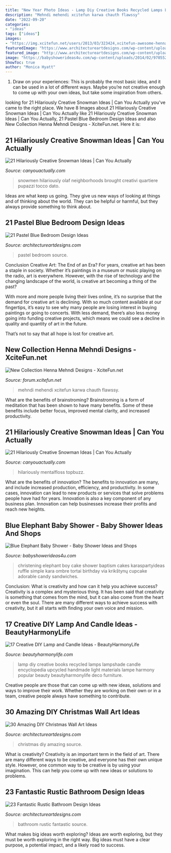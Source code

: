 ```yaml
---
title: "New Year Photo Ideas - Lamp Diy Creative Books Recycled Lamps Lampshade Candle Encyclopedia Upcycled Handmade Light Materials Lampe Harmony Popular Beauty Beautyharmonylife Deco Furniture"
description: "Mehndi mehendi xcitefun karwa chauth flawssy"
date: "2022-09-20"
categories:
- "ideas"
tags: ["ideas"]
images:
- "https://img.xcitefun.net/users/2013/03/323424,xcitefun-awesome-henna-mehndi-designs-26.jpg"
featuredImage: "https://www.architectureartdesigns.com/wp-content/uploads/2013/09/174.jpg"
featured_image: "http://www.architectureartdesigns.com/wp-content/uploads/2013/12/517.jpg"
image: "https://babyshowerideas4u.com/wp-content/uploads/2014/02/970552_269031876570197_1274620051_n_600x9071.jpg"
ShowToc: true
author: "Monica Hyatt"
---
```



1. Draw on your experiences: This is probably the most basic idea, and it can be used in a lot of different ways. Maybe you’re not creative enough to come up with your own ideas, but take some inspiration from others.

	

		
looking for 21 Hilariously Creative Snowman Ideas | Can You Actually you've came to the right place. We have 8 Images about 21 Hilariously Creative Snowman Ideas | Can You Actually like 21 Hilariously Creative Snowman Ideas | Can You Actually, 21 Pastel Blue Bedroom Design Ideas and also New Collection Henna Mehndi Designs - XciteFun.net. Here it is:
		
    
## 21 Hilariously Creative Snowman Ideas | Can You Actually

<img loading=lazy src="https://canyouactually.com/wp-content/uploads/3-375.jpg" onerror="this.onerror=null;this.src='https://tse3.mm.bing.net/th?id=OIP.l3wW7uPphgrYg80V-tCPUAHaJ4&amp;pid=15.1';" alt="21 Hilariously Creative Snowman Ideas | Can You Actually">

_Source: canyouactually.com_

>snowmen hilariously olaf neighborhoods brought creativi quartiere pupazzi tocco dato. 

	

Ideas are what keep us going. They give us new ways of looking at things and of thinking about the world. They can be helpful or harmful, but they always provide something to think about.

    
## 21 Pastel Blue Bedroom Design Ideas

<img loading=lazy src="https://www.architectureartdesigns.com/wp-content/uploads/2015/05/1129-630x946.jpg" onerror="this.onerror=null;this.src='https://tse4.mm.bing.net/th?id=OIP.Rn-tAu55LZAXhiP_0NSGRAHaLH&amp;pid=15.1';" alt="21 Pastel Blue Bedroom Design Ideas">

_Source: architectureartdesigns.com_

>pastel bedroom source. 

	

Conclusion
Creative Art: The End of an Era?
For years, creative art has been a staple in society. Whether it’s paintings in a museum or music playing on the radio, art is everywhere. However, with the rise of technology and the changing landscape of the world, is creative art becoming a thing of the past?

With more and more people living their lives online, it’s no surprise that the demand for creative art is declining. With so much content available at our fingertips, it’s easy to see why many people are losing interest in buying paintings or going to concerts. With less demand, there’s also less money going into funding creative projects, which means we could see a decline in quality and quantity of art in the future.

That’s not to say that all hope is lost for creative art.

    
## New Collection Henna Mehndi Designs - XciteFun.net

<img loading=lazy src="https://img.xcitefun.net/users/2013/03/323424,xcitefun-awesome-henna-mehndi-designs-26.jpg" onerror="this.onerror=null;this.src='https://tse1.mm.bing.net/th?id=OIP.V_ojj1wsliM1KBRGjcntrgHaJ5&amp;pid=15.1';" alt="New Collection Henna Mehndi Designs - XciteFun.net">

_Source: forum.xcitefun.net_

>mehndi mehendi xcitefun karwa chauth flawssy. 

	

What are the benefits of brainstroming?
Brainstroming is a form of meditation that has been shown to have many benefits. Some of these benefits include better focus, improved mental clarity, and increased productivity.

    
## 21 Hilariously Creative Snowman Ideas | Can You Actually

<img loading=lazy src="https://canyouactually.com/wp-content/uploads/8-291.jpg" onerror="this.onerror=null;this.src='https://tse4.mm.bing.net/th?id=OIP.GTausavsGy8mz78Bq0ktogHaJ6&amp;pid=15.1';" alt="21 Hilariously Creative Snowman Ideas | Can You Actually">

_Source: canyouactually.com_

>hilariously mentalfloss topbuzz. 

	

What are the benefits of innovation?
The benefits to innovation are many, and include increased production, efficiency, and productivity. In some cases, innovation can lead to new products or services that solve problems people have had for years. Innovation is also a key component of any business plan. Innovation can help businesses increase their profits and reach new heights.

    
## Blue Elephant Baby Shower - Baby Shower Ideas And Shops

<img loading=lazy src="https://babyshowerideas4u.com/wp-content/uploads/2014/02/970552_269031876570197_1274620051_n_600x9071.jpg" onerror="this.onerror=null;this.src='https://tse3.mm.bing.net/th?id=OIP.s0owTJfVh2xzLpeQVEmQFgHaLM&amp;pid=15.1';" alt="Blue Elephant Baby Shower - Baby Shower Ideas and Shops">

_Source: babyshowerideas4u.com_

>christening elephant boy cake shower baptism cakes karaspartyideas ruffle simple kara ombre tortai birthday via krikštynų cupcake adorable candy sandwiches. 

	

Conclusion: What is creativity and how can it help you achieve success?
Creativity is a complex and mysterious thing. It has been said that creativity is something that comes from the mind, but it can also come from the heart or even the soul. There are many different ways to achieve success with creativity, but it all starts with finding your own voice and mission.

    
## 17 Creative DIY Lamp And Candle Ideas - BeautyHarmonyLife

<img loading=lazy src="https://beautyharmonylife.com/wp-content/uploads/2014/02/world_encyclopedia_book_lamp_by_collopy-d5cr40e.jpg" onerror="this.onerror=null;this.src='https://tse4.mm.bing.net/th?id=OIP.Vsl0cqzNR5awvXh9m4T8uwHaNK&amp;pid=15.1';" alt="17 Creative DIY Lamp and Candle Ideas - BeautyHarmonyLife">

_Source: beautyharmonylife.com_

>lamp diy creative books recycled lamps lampshade candle encyclopedia upcycled handmade light materials lampe harmony popular beauty beautyharmonylife deco furniture. 

	

Creative people are those that can come up with new ideas, solutions and ways to improve their work. Whether they are working on their own or in a team, creative people always have something to contribute.

    
## 30 Amazing DIY Christmas Wall Art Ideas

<img loading=lazy src="http://www.architectureartdesigns.com/wp-content/uploads/2013/12/517.jpg" onerror="this.onerror=null;this.src='https://tse4.mm.bing.net/th?id=OIP.fHohk73-qf85e4H9DticGAHaJ3&amp;pid=15.1';" alt="30 Amazing DIY Christmas Wall Art Ideas">

_Source: architectureartdesigns.com_

>christmas diy amazing source. 

	

What is creativity?
Creativity is an important term in the field of art. There are many different ways to be creative, and everyone has their own unique style. However, one common way to be creative is by using your imagination. This can help you come up with new ideas or solutions to problems.

    
## 23 Fantastic Rustic Bathroom Design Ideas

<img loading=lazy src="https://www.architectureartdesigns.com/wp-content/uploads/2013/09/174.jpg" onerror="this.onerror=null;this.src='https://tse1.mm.bing.net/th?id=OIP.zVoRnO41JDIfKSajvr8YWwHaJ7&amp;pid=15.1';" alt="23 Fantastic Rustic Bathroom Design Ideas">

_Source: architectureartdesigns.com_

>bathroom rustic fantastic source. 

	

What makes big ideas worth exploring?
Ideas are worth exploring, but they must be worth exploring in the right way. Big ideas must have a clear purpose, a potential impact, and a likely road to success.

